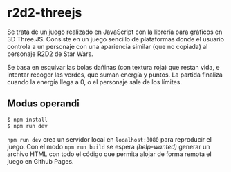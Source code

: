 # r2d2-threejs

Se trata de un juego realizado en JavaScript con la librería para gráficos 
en 3D Three.JS. Consiste en un juego sencillo de plataformas donde el 
usuario controla a un personaje con una apariencia similar (que no copiada) 
al personaje R2D2 de Star Wars.

Se basa en esquivar las bolas dañinas (con textura roja) que restan vida, e 
intentar recoger las verdes, que suman energía y puntos. La partida finaliza 
cuando la energía llega a 0, o el personaje sale de los límites.

## Modus operandi

```bash
$ npm install
$ npm run dev
```

`npm run dev` crea un servidor local en `localhost:8080` para reproducir el 
juego. Con el modo `npm run build` se espera *(help-wanted)* generar un 
archivo HTML con 
todo el código que permita alojar de forma remota el juego en Github Pages.
